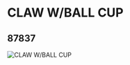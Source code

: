# CLAW W/BALL CUP
## 87837
![CLAW W/BALL CUP](https://lc-www-live-s.legocdn.com/media/bricks/5/2/4566778.jpg)